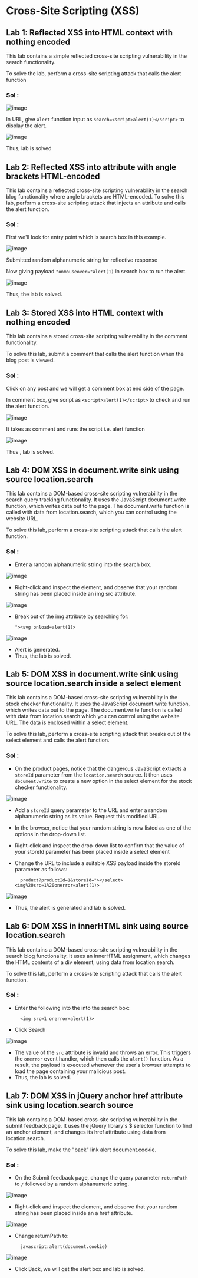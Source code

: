 # Cross-Site Scripting (XSS)

## Lab 1: Reflected XSS into HTML context with nothing encoded

This lab contains a simple reflected cross-site scripting vulnerability in the search functionality.

To solve the lab, perform a cross-site scripting attack that calls the alert function

### Sol :

![image](https://github.com/tousif13/Port_Swigger_Labs/assets/33444140/d6da919c-88b9-4b01-82ff-c0514ff2397c)

In URL, give `alert` function input as `search=<script>alert(1)</script>` to display the alert.

![image](https://github.com/tousif13/Port_Swigger_Labs/assets/33444140/fe86aca3-2bf3-4920-ba8e-248eb033f486)

Thus, lab is solved

## Lab 2: Reflected XSS into attribute with angle brackets HTML-encoded

This lab contains a reflected cross-site scripting vulnerability in the search blog functionality where angle brackets are HTML-encoded. To solve this lab, perform a cross-site scripting attack that injects an attribute and calls the alert function.

### Sol :

First we'll look for entry point which is search box in this example.

![image](https://github.com/tousif13/Port_Swigger_Labs/assets/33444140/6257437f-acd4-4490-b9a4-dba70772c902)

Submitted random alphanumeric string for reflective response

Now giving payload `"onmouseover="alert(1)` in search box to run the alert.

![image](https://github.com/tousif13/Port_Swigger_Labs/assets/33444140/9bef30ad-69f2-4647-9eb0-e0697b89ad38)

Thus, the lab is solved.

## Lab 3: Stored XSS into HTML context with nothing encoded

This lab contains a stored cross-site scripting vulnerability in the comment functionality.

To solve this lab, submit a comment that calls the alert function when the blog post is viewed.

### Sol :

Click on any post and we will get a comment box at end side of the page.

In comment box, give script as `<script>alert(1)</script>` to check and run the alert function.

![image](https://github.com/tousif13/Port_Swigger_Labs/assets/33444140/fb45191d-c16d-42e9-b575-ebb8a9e568cd)

It takes as comment and runs the script i.e. alert function

![image](https://github.com/tousif13/Port_Swigger_Labs/assets/33444140/447d3c99-a617-4cfb-890f-0a776bba83fb)

Thus , lab is solved.

## Lab 4: DOM XSS in document.write sink using source location.search

This lab contains a DOM-based cross-site scripting vulnerability in the search query tracking functionality. It uses the JavaScript document.write function, which writes data out to the page. The document.write function is called with data from location.search, which you can control using the website URL.

To solve this lab, perform a cross-site scripting attack that calls the alert function.

### Sol :

* Enter a random alphanumeric string into the search box.

![image](https://github.com/tousif13/Port_Swigger_Labs/assets/33444140/3a15f297-4c26-4ea0-85e5-5b8de28509ca)

* Right-click and inspect the element, and observe that your random string has been placed inside an img src attribute.

![image](https://github.com/tousif13/Port_Swigger_Labs/assets/33444140/eab7daaf-181d-43c0-a21e-35fc19a75ec6)

* Break out of the img attribute by searching for:

      "><svg onload=alert(1)>
  
![image](https://github.com/tousif13/Port_Swigger_Labs/assets/33444140/819eb6ca-4eb7-4acf-b266-883cd98b57c0)

* Alert is generated.
* Thus, the lab is solved.

## Lab 5: DOM XSS in document.write sink using source location.search inside a select element

This lab contains a DOM-based cross-site scripting vulnerability in the stock checker functionality. It uses the JavaScript document.write function, which writes data out to the page. The document.write function is called with data from location.search which you can control using the website URL. The data is enclosed within a select element.

To solve this lab, perform a cross-site scripting attack that breaks out of the select element and calls the alert function.

### Sol :

* On the product pages, notice that the dangerous JavaScript extracts a `storeId` parameter from the `location.search` source. It then uses `document.write` to create a new option in the select element for the stock checker functionality.
  
![image](https://github.com/tousif13/Port_Swigger_Labs/assets/33444140/8df68d39-7c7c-47cd-8752-08a0ab072c1a)

* Add a `storeId` query parameter to the URL and enter a random alphanumeric string as its value. Request this modified URL.
* In the browser, notice that your random string is now listed as one of the options in the drop-down list.
* Right-click and inspect the drop-down list to confirm that the value of your storeId parameter has been placed inside a select element
* Change the URL to include a suitable XSS payload inside the storeId parameter as follows:

        product?productId=1&storeId="></select><img%20src=1%20onerror=alert(1)>

![image](https://github.com/tousif13/Port_Swigger_Labs/assets/33444140/1df96d5d-2e05-4bfb-8ab6-2948ad55c55b)

* Thus, the alert is generated and lab is solved.

## Lab 6: DOM XSS in innerHTML sink using source location.search

This lab contains a DOM-based cross-site scripting vulnerability in the search blog functionality. It uses an innerHTML assignment, which changes the HTML contents of a div element, using data from location.search.

To solve this lab, perform a cross-site scripting attack that calls the alert function.

### Sol :

* Enter the following into the into the search box:

        <img src=1 onerror=alert(1)>

* Click Search

![image](https://github.com/tousif13/Port_Swigger_Labs/assets/33444140/2850c3c7-3b07-470d-b5bb-0e4365cf2d17)

* The value of the `src` attribute is invalid and throws an error. This triggers the `onerror` event handler, which then calls the `alert()` function. As a result, the payload is executed whenever the user's browser attempts to load the page containing your malicious post.
* Thus, the lab is solved.

## Lab 7: DOM XSS in jQuery anchor href attribute sink using location.search source

This lab contains a DOM-based cross-site scripting vulnerability in the submit feedback page. It uses the jQuery library's $ selector function to find an anchor element, and changes its href attribute using data from location.search.

To solve this lab, make the "back" link alert document.cookie.

### Sol :

* On the Submit feedback page, change the query parameter `returnPath` to `/` followed by a random alphanumeric string.

![image](https://github.com/tousif13/Port_Swigger_Labs/assets/33444140/33ebbff8-595e-4719-9048-3817408ed3d7)

* Right-click and inspect the element, and observe that your random string has been placed inside an a href attribute.

![image](https://github.com/tousif13/Port_Swigger_Labs/assets/33444140/32aec7a5-a915-4c51-b5b4-da007abe9ea8)

* Change returnPath to:

        javascript:alert(document.cookie)

![image](https://github.com/tousif13/Port_Swigger_Labs/assets/33444140/8a1d5e29-d6f7-4b11-a59a-dc7032d795b0)

* Click Back, we will get the alert box and lab is solved.
